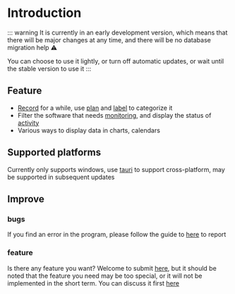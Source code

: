 # Introduction

::: warning
It is currently in an early development version, which means that there will be major changes at any time, and there will be no database migration help ⚠️

You can choose to use it lightly, or turn off automatic updates, or wait until the stable version to use it
:::



## Feature

+ [Record](./note.md#note) for a while, use [plan](./note.md#plan) and [label](./note.md#label) to categorize it
+ Filter the software that needs [monitoring](./activity.md#monitor), and display the status of [activity](./activity.md#activity)
+ Various ways to display data in charts, calendars



## Supported platforms

Currently only supports windows, use [tauri](https://tauri.app/) to support cross-platform, may be supported in subsequent updates



## Improve

### bugs

If you find an error in the program, please follow the guide to [here](https://github.com/shion-app/shion/issues) to report



### feature

Is there any feature you want? Welcome to submit [here](https://github.com/shion-app/shion/issues), but it should be noted that the feature you need may be too special, or it will not be implemented in the short term. You can discuss it first [here](https://github.com/shion-app/shion/discussions)